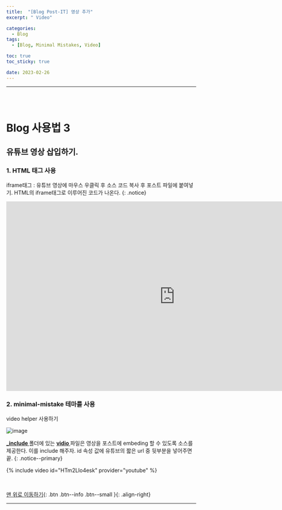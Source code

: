 ```yaml
---
title:  "[Blog Post-IT] 영상 추가"
excerpt: " Video"

categories:
  - Blog 
tags:
  - [Blog, Minimal Mistakes, Video]

toc: true
toc_sticky: true

date: 2023-02-26
---
```

- - -
<br><br>

# Blog 사용법 3


## 유튜브 영상 삽입하기.

### 1.  HTML 태그 사용  
iframe태그 : 유튜브 영상에 마우스 우클릭 후 소스 코드 복사 후 포스트 파일에 붙여넣기. HTML의 iframe태그로 이루어진 코드가 나온다.
{: .notice}

<iframe width="894" height="503" src="https://www.youtube.com/embed/73V3xrfiYMo" title="[MV] YOUNHA(윤하) _ 사건의 지평선(Event Horizon)" frameborder="0" allow="accelerometer; autoplay; clipboard-write; encrypted-media; gyroscope; picture-in-picture; web-share" allowfullscreen></iframe>  

### 2.  minimal-mistake 테마를 사용  
video helper 사용하기

![image](https://user-images.githubusercontent.com/96651722/221397616-f8dae90f-8eae-4e78-a122-e83c0c5a8571.png)  

**<u>_include </u>** 폴더에 있는 **<u>vidio </u>** 파일은 영상을 포스트에 embeding 할 수 있도록 소스를 제공한다. 이를 include 해주자. id 속성 값에 유튜브의 짧은 url 중 뒷부분을 넣어주면 끝.
{: .notice--primary}

{% include video id="HTm2Llo4esk" provider="youtube" %}


<br>

[맨 위로 이동하기](#){: .btn .btn--info .btn--small }{: .align-right}
<br>
- - -
